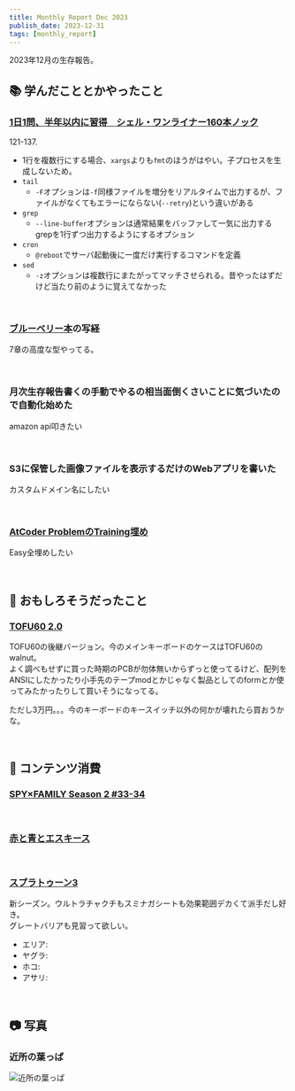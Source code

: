 ```yaml
---
title: Monthly Report Dec 2023
publish_date: 2023-12-31
tags: [monthly_report]
---
```


2023年12月の生存報告。

## 📚 学んだこととかやったこと

### [1日1問、半年以内に習得　シェル・ワンライナー160本ノック](https://amzn.to/41AQRk6)

121-137.

- 1行を複数行にする場合、`xargs`よりも`fmt`のほうがはやい。子プロセスを生成しないため。
- `tail`
  - `-F`オプションは`-f`同様ファイルを増分をリアルタイムで出力するが、ファイルがなくてもエラーにならない(`--retry`)という違いがある
- `grep`
  - `--line-buffer`オプションは通常結果をバッファして一気に出力するgrepを1行ずつ出力するようにするオプション
- `cron`
  - `@reboot`でサーバ起動後に一度だけ実行するコマンドを定義
- `sed`
  - `-z`オプションは複数行にまたがってマッチさせられる。昔やったはずだけど当たり前のように覚えてなかった

<br />

### [ブルーベリー本](https://amzn.to/490ydqR)の写経

7章の高度な型やってる。

<br />

### 月次生存報告書くの手動でやるの相当面倒くさいことに気づいたので自動化始めた

amazon api叩きたい

<br />

### S3に保管した画像ファイルを表示するだけのWebアプリを書いた

カスタムドメイン名にしたい

<br />

### [AtCoder ProblemのTraining埋め](https://kenkoooo.com/atcoder/#/training/Boot%20camp%20for%20Beginners)

Easy全埋めしたい

<br />

## 🧐 おもしろそうだったこと

### [TOFU60 2.0](https://kbdfans.com/products/tofu60-2-0)

TOFU60の後継バージョン。今のメインキーボードのケースはTOFU60のwalnut。  
よく調べもせずに買った時期のPCBが勿体無いからずっと使ってるけど、配列をANSIにしたかったり小手先のテープmodとかじゃなく製品としてのformとか使ってみたかったりして買いそうになってる。

ただし3万円。。。今のキーボードのキースイッチ以外の何かが壊れたら買おうかな。

<br />


## 👾 コンテンツ消費

### [SPY×FAMILY Season 2 #33-34](https://annict.com/works/10253)


<br />

### [赤と青とエスキース](https://amzn.to/3uFHk0k)


<br />

### [スプラトゥーン3](https://amzn.to/3GogVXS)

新シーズン。ウルトラチャクチもスミナガシートも効果範囲デカくて派手だし好き。  
グレートバリアも見習って欲しい。

- エリア:
- ヤグラ:
- ホコ:
- アサリ:


<br />

## 📷 写真

### 近所の葉っぱ
![近所の葉っぱ](https://d3toh8on7lf5va.cloudfront.net/autumn_leaves.jpg)
